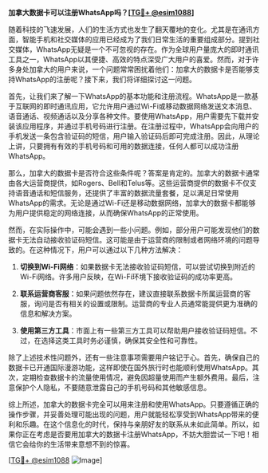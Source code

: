 **加拿大数据卡可以注册WhatsApp吗？[[TG💪+ @esim1088](https://t.me/s/esim1088)]**

随着科技的飞速发展，人们的生活方式也发生了翻天覆地的变化。尤其是在通讯方面，智能手机和社交媒体的应用已经成为了我们日常生活的重要组成部分。提到社交媒体，WhatsApp无疑是一个不可忽视的存在。作为全球用户量庞大的即时通讯工具之一，WhatsApp以其便捷、高效的特点深受广大用户的喜爱。然而，对于许多身处加拿大的用户来说，一个问题常常困扰着他们：加拿大的数据卡是否能够支持WhatsApp的注册呢？接下来，我们将详细探讨这一问题。

首先，让我们来了解一下WhatsApp的基本功能和注册流程。WhatsApp是一款基于互联网的即时通讯应用，它允许用户通过Wi-Fi或移动数据网络发送文本消息、语音通话、视频通话以及分享各种文件。要使用WhatsApp，用户需要先下载并安装该应用程序，并通过手机号码进行注册。在注册过程中，WhatsApp会向用户的手机发送一条包含验证码的短信，用户输入验证码后即可完成注册。因此，从理论上讲，只要拥有有效的手机号码和可用的数据连接，任何人都可以成功注册WhatsApp。

那么，加拿大的数据卡是否符合这些条件呢？答案是肯定的。加拿大的数据卡通常由各大运营商提供，如Rogers、Bell和Telus等。这些运营商提供的数据卡不仅支持语音通话和短信服务，还提供了丰富的数据流量套餐，足以满足日常使用WhatsApp的需求。无论是通过Wi-Fi还是移动数据网络，加拿大的数据卡都能够为用户提供稳定的网络连接，从而确保WhatsApp的正常使用。

然而，在实际操作中，可能会遇到一些小问题。例如，部分用户可能发现他们的数据卡无法自动接收验证码短信。这可能是由于运营商的限制或者网络环境的问题导致的。在这种情况下，用户可以通过以下几种方法解决：

1. **切换到Wi-Fi网络**：如果数据卡无法接收验证码短信，可以尝试切换到附近的Wi-Fi网络。许多用户反映，在Wi-Fi环境下接收验证码的成功率更高。
   
2. **联系运营商客服**：如果问题依然存在，建议直接联系数据卡所属运营商的客服，询问是否有相关的设置或限制。运营商的专业人员通常能提供更为准确的信息和解决方案。

3. **使用第三方工具**：市面上有一些第三方工具可以帮助用户接收验证码短信。不过，在选择这类工具时务必谨慎，确保其安全性和可靠性。

除了上述技术性问题外，还有一些注意事项需要用户铭记于心。首先，确保自己的数据卡已开通国际漫游功能，这样即使在国外旅行时也能顺利使用WhatsApp。其次，定期检查数据卡的流量使用情况，避免因超量使用而产生额外费用。最后，注意保护个人隐私，不要随意泄露自己的手机号码和其他敏感信息。

综上所述，加拿大的数据卡完全可以用来注册和使用WhatsApp。只要遵循正确的操作步骤，并妥善处理可能出现的问题，用户就能轻松享受到WhatsApp带来的便利和乐趣。在这个信息化的时代，保持与亲朋好友的联系从未如此简单。所以，如果你正在考虑是否要用加拿大的数据卡注册WhatsApp，不妨大胆尝试一下吧！相信它会给你的生活带来意想不到的惊喜。

[[TG💪+ @esim1088](https://t.me/s/esim1088) ![Image](https://i.postimg.cc/4NQfJmqS/Snipaste-2025-05-13-00-14-12.png)]